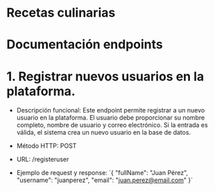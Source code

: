 # Recetas culinarias

# Documentación endpoints

# 1. Registrar nuevos usuarios en la plataforma.

- Descripción funcional:
Este endpoint permite registrar a un nuevo usuario en la plataforma. El usuario debe proporcionar su nombre completo, nombre de usuario y correo electrónico. Si la entrada es válida, el sistema crea un nuevo usuario en la base de datos.

- Método HTTP:
POST

- URL:
/registeruser

- Ejemplo de request y response:
´{
  "fullName": "Juan Pérez",
  "username": "juanperez",
  "email": "juan.perez@email.com"
}´
